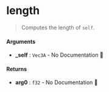 # length

>  Computes the length of `self`.

#### Arguments

- **\_self** : `Vec3A` \- No Documentation 🚧

#### Returns

- **arg0** : `f32` \- No Documentation 🚧